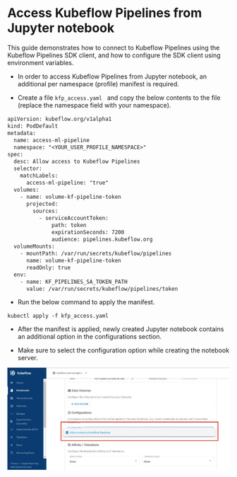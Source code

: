 # Access Kubeflow Pipelines from Jupyter notebook

This guide demonstrates how to connect to Kubeflow Pipelines using the Kubeflow Pipelines SDK client, and how to configure the SDK client using environment variables.

- In order to access Kubeflow Pipelines from Jupyter notebook, an additional per namespace (profile) manifest is required.

- Create a file ```kfp_access.yaml ``` and copy the below contents to the file (replace the namespace field with your namespace).

```
apiVersion: kubeflow.org/v1alpha1
kind: PodDefault
metadata:
  name: access-ml-pipeline
  namespace: "<YOUR_USER_PROFILE_NAMESPACE>"
spec:
  desc: Allow access to Kubeflow Pipelines
  selector:
    matchLabels:
      access-ml-pipeline: "true"
  volumes:
    - name: volume-kf-pipeline-token
      projected:
        sources:
          - serviceAccountToken:
              path: token
              expirationSeconds: 7200
              audience: pipelines.kubeflow.org      
  volumeMounts:
    - mountPath: /var/run/secrets/kubeflow/pipelines
      name: volume-kf-pipeline-token
      readOnly: true
  env:
    - name: KF_PIPELINES_SA_TOKEN_PATH
      value: /var/run/secrets/kubeflow/pipelines/token
```

- Run the below command to apply the manifest.

```
kubectl apply -f kfp_access.yaml
```

-  After the manifest is applied, newly created Jupyter notebook contains an additional option in the configurations section.

- Make sure to select the configuration option while creating the notebook server.

![problem in loading image](./images/notebook-1.jpg)
